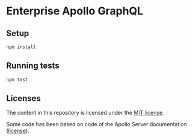 # Enterprise Apollo GraphQL

## Setup

```sh
npm install
```

## Running tests

```sh
npm test
```

## Licenses

The content in this repository is licensed under the [MIT license](LICENSE).

Some code has been based on code of the Apollo Server documentation ([license](licenses/third-parties/apollographql/apollo-server/LICENSE)).
